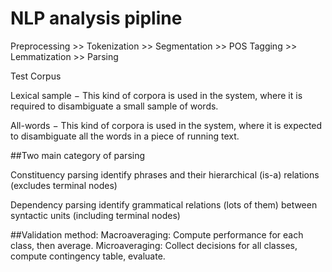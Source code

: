 # NLP analysis pipline

Preprocessing >> Tokenization >> Segmentation >> POS Tagging >> Lemmatization >> Parsing

Test Corpus

Lexical sample − This kind of corpora is used in the system, where it is required to disambiguate a small sample of words.

All-words − This kind of corpora is used in the system, where it is expected to disambiguate all the words in a piece of running text.

##Two main category of parsing

Constituency parsing
identify phrases and their hierarchical (is-a) relations (excludes terminal nodes)

Dependency parsing
identify grammatical relations (lots of them) between syntactic units (including terminal nodes)



##Validation method:
Macroaveraging: Compute performance for each class, then average.
Microaveraging: Collect decisions for all classes, compute contingency table, evaluate.




